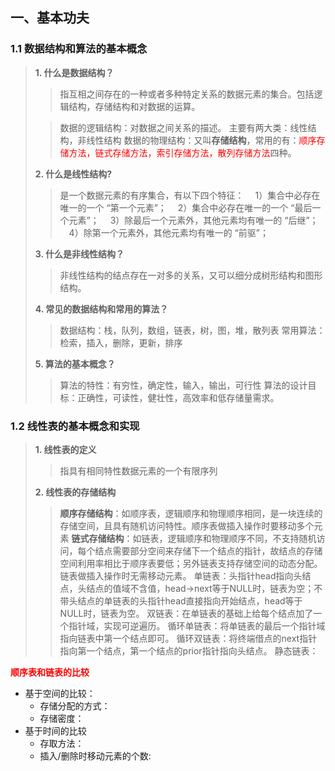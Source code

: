  ## 一、基本功夫
 ### 1.1 数据结构和算法的基本概念
 > **1. 什么是数据结构？**
 >> 指互相之间存在的一种或者多种特定关系的数据元素的集合。包括逻辑结构，存储结构和对数据的运算。
 >
 >> 数据的逻辑结构：对数据之间关系的描述。 主要有两大类：线性结构，非线性结构
 >> 数据的物理结构：又叫**存储结构**，常用的有：<font color="red">顺序存储方法，链式存储方法，索引存储方法，散列存储方法</font>四种。
 >
 > **2. 什么是线性结构?**
 >> 是一个数据元素的有序集合，有以下四个特征：
 &emsp;1）集合中必存在唯一的一个 “第一个元素”；
 &emsp;2）集合中必存在唯一的一个 “最后一个元素”；
 &emsp;3）除最后一个元素外，其他元素均有唯一的 “后继”；
 &emsp;4）除第一个元素外，其他元素均有唯一的 “前驱”；
 >
 > **3. 什么是非线性结构？**
 >> 非线性结构的结点存在一对多的关系，又可以细分成树形结构和图形结构。
 >
 > **4. 常见的数据结构和常用的算法？**
 >> 数据结构：栈，队列，数组，链表，树，图，堆，散列表
 >> 常用算法： 检索，插入，删除，更新，排序
 >
 > **5. 算法的基本概念？**
 >> 算法的特性：有穷性，确定性，输入，输出，可行性
 >> 算法的设计目标：正确性，可读性，健壮性，高效率和低存储量需求。

### 1.2 线性表的基本概念和实现
>**1. 线性表的定义**
>> 指具有相同特性数据元素的一个有限序列
>
> **2. 线性表的存储结构**
>> **顺序存储结构**：如顺序表，逻辑顺序和物理顺序相同，是一块连续的存储空间，且具有随机访问特性。顺序表做插入操作时要移动多个元素
**链式存储结构**：如链表，逻辑顺序和物理顺序不同，不支持随机访问，每个结点需要部分空间来存储下一个结点的指针，故结点的存储空间利用率相比于顺序表要低；另外链表支持存储空间的动态分配。链表做插入操作时无需移动元素。
单链表：头指针head指向头结点，头结点的值域不含值，head->next等于NULL时，链表为空；不带头结点的单链表的头指针head直接指向开始结点，head等于NULL时，链表为空。
双链表：在单链表的基础上给每个结点加了一个指针域，实现可逆遍历。
循环单链表：将单链表的最后一个指针域指向链表中第一个结点即可。
循环双链表：将终端借点的next指针指向第一个结点，第一个结点的prior指针指向头结点。
静态链表：
>
**<font color='red'>顺序表和链表的比较</font>**
* 基于空间的比较：
    - 存储分配的方式：
    - 存储密度：
* 基于时间的比较
    - 存取方法：
    - 插入/删除时移动元素的个数:



